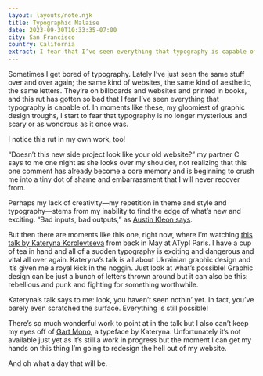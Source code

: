 ```yaml
---
layout: layouts/note.njk
title: Typographic Malaise
date: 2023-09-30T10:33:35-07:00
city: San Francisco
country: California
extract: I fear that I’ve seen everything that typography is capable of.
---
```


Sometimes I get bored of typography. Lately I’ve just seen the same stuff over and over again; the same kind of websites, the same kind of aesthetic, the same letters. They’re on billboards and websites and printed in books, and this rut has gotten so bad that I fear I’ve seen everything that typography is capable of. In moments like these, my gloomiest of graphic design troughs, I start to fear that typography is no longer mysterious and scary or as wondrous as it once was.

I notice this rut in my own work, too!

“Doesn’t this new side project look like your old website?” my partner C says to me one night as she looks over my shoulder, not realizing that this one comment has already become a core memory and is beginning to crush me into a tiny dot of shame and embarrassment that I will never recover from.

Perhaps my lack of creativity—my repetition in theme and style and typography—stems from my inability to find the edge of what’s new and exciting. “Bad inputs, bad outputs,” as [Austin Kleon says](https://austinkleon.com/2015/11/12/problems-of-output-are-problems-of-input/).

But then there are moments like this one, right now, where I’m watching [this talk by Kateryna Korolevtseva](https://www.youtube.com/watch?v=RjJLxHKbgG0&t=39s) from back in May at ATypI Paris. I have a cup of tea in hand and all of a sudden typography is exciting and dangerous and vital all over again. Kateryna’s talk is all about Ukrainian graphic design and it’s given me a royal kick in the noggin. Just look at what’s possible! Graphic design can be just a bunch of letters thrown around but it can also be this: rebellious and punk and fighting for something worthwhile.

Kateryna’s talk says to me: look, you haven’t seen nothin’ yet. In fact, you’ve barely even scratched the surface. Everything is still possible!

There’s so much wonderful work to point at in the talk but I also can’t keep my eyes off of [Gart Mono](https://korolevtseva.com/projects/gartmono), a typeface by Kateryna. Unfortunately it’s not available just yet as it’s still a work in progress but the moment I can get my hands on this thing I’m going to redesign the hell out of my website.

And oh what a day that will be.
